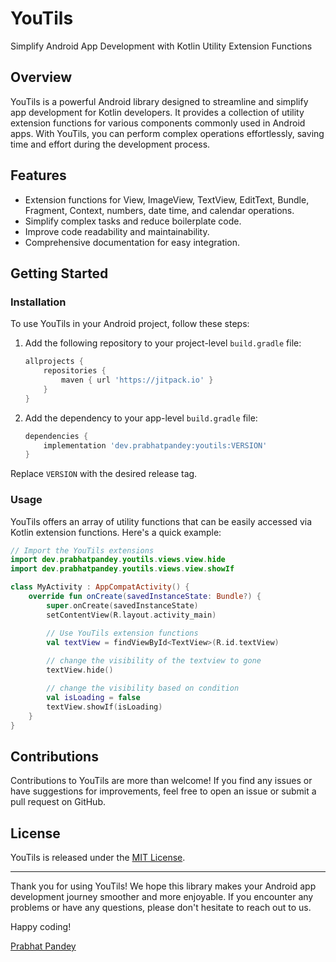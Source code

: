 # YouTils 
Simplify Android App Development with Kotlin Utility Extension Functions

## Overview

YouTils is a powerful Android library designed to streamline and simplify app development for Kotlin
developers. It provides a collection of utility extension functions for various components commonly
used in Android apps. With YouTils, you can perform complex operations effortlessly, saving time and
effort during the development process.

## Features

- Extension functions for View, ImageView, TextView, EditText, Bundle, Fragment, Context, numbers,
  date time, and calendar operations.
- Simplify complex tasks and reduce boilerplate code.
- Improve code readability and maintainability.
- Comprehensive documentation for easy integration.

## Getting Started

### Installation

To use YouTils in your Android project, follow these steps:

1. Add the following repository to your project-level `build.gradle` file:

   ```groovy
   allprojects {
       repositories {
           maven { url 'https://jitpack.io' }
       }
   }
   ```

2. Add the dependency to your app-level `build.gradle` file:

   ```groovy
   dependencies {
       implementation 'dev.prabhatpandey:youtils:VERSION'
   }
   ```

Replace  `VERSION` with the desired release tag.

### Usage

YouTils offers an array of utility functions that can be easily accessed via Kotlin extension
functions. Here's a quick example:

```kotlin
// Import the YouTils extensions
import dev.prabhatpandey.youtils.views.view.hide
import dev.prabhatpandey.youtils.views.view.showIf

class MyActivity : AppCompatActivity() {
    override fun onCreate(savedInstanceState: Bundle?) {
        super.onCreate(savedInstanceState)
        setContentView(R.layout.activity_main)

        // Use YouTils extension functions
        val textView = findViewById<TextView>(R.id.textView)
        
        // change the visibility of the textview to gone
        textView.hide()

        // change the visibility based on condition
        val isLoading = false
        textView.showIf(isLoading)
    }
}
```

## Contributions
Contributions to YouTils are more than welcome! If you find any issues or have suggestions for
improvements, feel free to open an issue or submit a pull request on GitHub.

## License

YouTils is released under the [MIT License](https://opensource.org/licenses/MIT).

---

Thank you for using YouTils! We hope this library makes your Android app development journey
smoother and more enjoyable. If you encounter any problems or have any questions, please don't
hesitate to reach out to us.

Happy coding!

[Prabhat Pandey](https://prabhatpandey.dev)